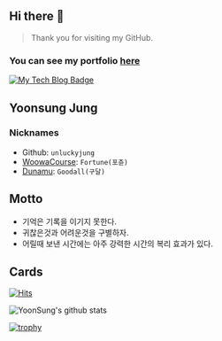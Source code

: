 ## Hi there 👋
> Thank you for visiting my GitHub.

### You can see my portfolio [here](https://oval-parcel-d20.notion.site/Jung-YoonSung-fc63af65867d4f0085f059a50d2e0983)


[![My Tech Blog Badge](http://img.shields.io/badge/-My%20Tech%20blog-black?style=flat-square&logo=github&link=https://kinetic27.github.io/)](https://unluckyjung.github.io/) 

## Yoonsung Jung 

### Nicknames
- Github: `unluckyjung`
- [WoowaCourse](https://woowacourse.github.io/): `Fortune(포츈)`
- [Dunamu](https://www.dunamu.com/): `Goodall(구달)`


## Motto
- 기억은 기록을 이기지 못한다.
- 귀찮은것과 어려운것을 구별하자.
- 어릴때 보낸 시간에는 아주 강력한 시간의 복리 효과가 있다.

## Cards

[![Hits](https://hits.seeyoufarm.com/api/count/incr/badge.svg?url=https%3A%2F%2Fgithub.com%2FUnluckyJung&count_bg=%233D9CC8&title_bg=%23555555&icon=&icon_color=%23E7E7E7&title=hits&edge_flat=false)](https://hits.seeyoufarm.com)

![YoonSung's github stats](https://github-readme-stats.vercel.app/api?username=UnluckyJung&show_icons=true&theme=cobalt)

[![trophy](https://github-profile-trophy.vercel.app/?username=UnluckyJung&theme=dracula&rank=SSS,SS,S,AAA,AA,A,B)](https://github.com/ryo-ma/github-profile-trophy)



